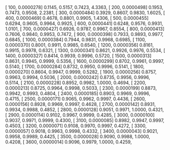 [   100,  0.0000278]     0.1145,     0.5157,     0.7423,     4.3363, 
[   200,  0.0000498]     0.1953,     0.7473,     0.9508,     2.2381, 
[   300,  0.0000484]     0.3929,     0.8607,     0.9830,     1.6025, 
[   400,  0.0000469]     0.4678,     0.8801,     0.9905,     1.4306, 
[   500,  0.0000455]     0.6294,     0.9605,     0.9964,     0.9925, 
[   600,  0.0000441]     0.6248,     0.9576,     0.9931,     1.0101, 
[   700,  0.0000427]     0.6926,     0.9787,     0.9967,     0.8554, 
[   800,  0.0000413]     0.7606,     0.9840,     0.9953,     0.7472, 
[   900,  0.0000398]     0.7933,     0.9893,     0.9977,     0.6845, 
[  1000,  0.0000384]     0.7944,     0.9831,     0.9968,     0.6985, 
[  1100,  0.0000370]     0.8001,     0.9911,     0.9985,     0.6540, 
[  1200,  0.0000356]     0.8161,     0.9915,     0.9978,     0.6321, 
[  1300,  0.0000341]     0.8621,     0.9926,     0.9976,     0.5534, 
[  1400,  0.0000327]     0.8414,     0.9939,     0.9996,     0.5720, 
[  1500,  0.0000313]     0.8631,     0.9945,     0.9999,     0.5356, 
[  1600,  0.0000299]     0.8702,     0.9961,     0.9997,     0.5140, 
[  1700,  0.0000284]     0.8732,     0.9950,     0.9996,     0.5141, 
[  1800,  0.0000270]     0.8604,     0.9947,     0.9999,     0.5282, 
[  1900,  0.0000256]     0.8757,     0.9963,     0.9994,     0.5036, 
[  2000,  0.0000242]     0.8735,     0.9956,     0.9996,     0.5114, 
[  2100,  0.0000228]     0.8952,     0.9982,     1.0000,     0.4694, 
[  2200,  0.0000213]     0.8725,     0.9964,     0.9998,     0.5033, 
[  2300,  0.0000199]     0.8873,     0.9942,     0.9993,     0.4804, 
[  2400,  0.0000185]     0.8903,     0.9969,     0.9996,     0.4715, 
[  2500,  0.0000171]     0.9065,     0.9962,     0.9997,     0.4436, 
[  2600,  0.0000156]     0.8928,     0.9969,     0.9997,     0.4628, 
[  2700,  0.0000142]     0.8931,     0.9934,     0.9988,     0.4852, 
[  2800,  0.0000128]     0.9051,     0.9971,     1.0000,     0.4321, 
[  2900,  0.0000114]     0.9102,     0.9967,     0.9999,     0.4285, 
[  3000,  0.0000100]     0.9037,     0.9971,     0.9999,     0.4300, 
[  3100,  0.0000085]     0.8982,     0.9947,     0.9997,     0.4503, 
[  3200,  0.0000071]     0.9108,     0.9970,     0.9997,     0.4272, 
[  3300,  0.0000057]     0.9018,     0.9963,     0.9998,     0.4332, 
[  3400,  0.0000043]     0.9021,     0.9958,     0.9989,     0.4425, 
[  3500,  0.0000028]     0.9090,     0.9988,     1.0000,     0.4208, 
[  3600,  0.0000014]     0.9096,     0.9979,     1.0000,     0.4259, 